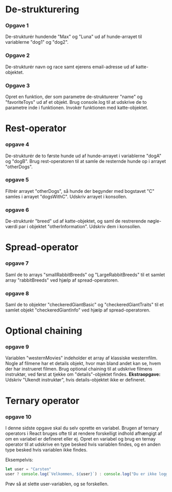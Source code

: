
# De-strukturering

### Opgave 1
De-strukturér hundende "Max" og "Luna" ud af hunde-arrayet til variablerne "dog1" og "dog2".


### Opgave 2
De-strukturér navn og race samt ejerens email-adresse ud af katte-objektet.

### Opgave 3
Opret en funktion, der som parametre de-strukturerer "name" og "favoriteToys" ud af et objekt. Brug console.log til at udskrive de to parametre inde i funktionen. Invokér funktionen med katte-objektet.


# Rest-operator

### opgave 4
De-strukturér de to første hunde ud af hunde-arrayet i variablerne "dogA" og "dogB". Brug rest-operatoren til at samle de resternde hunde op i arrayet "otherDogs".

### opgave 5
Filtrér arrayet "otherDogs", så hunde der begynder med bogstavet "C" samles i arrayet "dogsWithC". Udskriv arrayet i konsollen. 

### opgave 6
De-strukturér "breed" ud af katte-objektet, og saml de restrerende nøgle-værdi par i objektet "otherInformation". Udskriv dem i konsollen.

# Spread-operator

### opgave 7
Saml de to arrays "smallRabbitBreeds" og "LargeRabbitBreeds" til et samlet array "rabbitBreeds" ved hjælp af spread-operatoren.

### opgave 8
Saml de to objekter "checkeredGiantBasic" og "checkeredGiantTraits" til et samlet objekt "checkeredGiantInfo" ved hjælp af spread-operatoren.

# Optional chaining

### opgave 9
Variablen "westernMovies" indeholder et array af klassiske westernfilm. Nogle af filmene har et details objekt, hvor man bland andet kan se, hvem der har instrueret filmen. Brug optional chaining til at udskrive filmens instruktør, ved først at tjekke om "details"-objektet findes.
**Ekstraopgave:** Udskriv "Ukendt instruktør", hvis details-objektet ikke er defineret.

# Ternary operator

### opgave 10
I denne sidste opgave skal du selv oprette en variabel. Brugen af ternary operators i React bruges ofte til at rendere forskelligt indhold afhængigt af om en variabel er defineret eller ej. Opret en variabel og brug en ternay operator til at udskrive en type besked hvis variablen findes, og en anden type besked hvis variablen ikke findes.

Eksempelvis:
```js
let user = "Carsten"
user ? console.log(`Velkommen, ${user}`) : console.log("Du er ikke logget ind")
```

Prøv så at slette user-variablen, og se forskellen. 